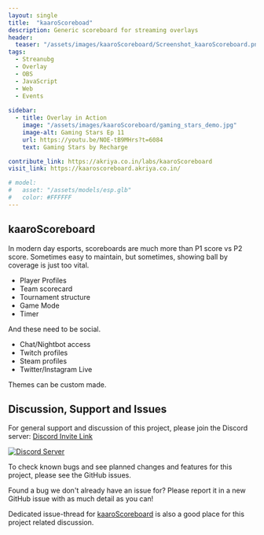 ```yaml
---
layout: single
title:  "kaaroScoreboad"
description: Generic scoreboard for streaming overlays 
header:
  teaser: "/assets/images/kaaroScoreboard/Screenshot_kaaroScoreboard.png"
tags:
  - Streanubg
  - Overlay
  - OBS
  - JavaScript
  - Web
  - Events
  
sidebar:
  - title: Overlay in Action
    image: "/assets/images/kaaroScoreboard/gaming_stars_demo.jpg"
    image-alt: Gaming Stars Ep 11
    url: https://youtu.be/NOE-tB9MHrs?t=6084
    text: Gaming Stars by Recharge

contribute_link: https://akriya.co.in/labs/kaaroScoreboard
visit_link: https://kaaroscoreboard.akriya.co.in/

# model:
#   asset: "/assets/models/esp.glb"
#   color: #FFFFFF
---
```

## kaaroScoreboard
In modern day esports, scoreboards are much more than P1 score vs P2 score. Sometimes easy to maintain, but sometimes, showing ball by coverage is just too vital.
* Player Profiles
* Team scorecard
* Tournament structure
* Game Mode
* Timer

And these need to be social.
* Chat/Nightbot access
* Twitch profiles
* Steam profiles 
* Twitter/Instagram Live


Themes can be custom made.


## Discussion, Support and Issues
For general support and discussion of this project, please join the Discord server: [Discord Invite Link](https://discord.gg/B2cERQ5)

[![Discord Server](https://discordapp.com/api/guilds/552881714196774953/widget.png?style=banner2)](https://discord.gg/B2cERQ5)

To check known bugs and see planned changes and features for this project, please see the GitHub issues.

Found a bug we don't already have an issue for? Please report it in a new GitHub issue with as much detail as you can!

Dedicated issue-thread for [kaaroScoreboard](https://github.com/karx/karx.github.io/issues/161) is also a good place for this project related discussion.
